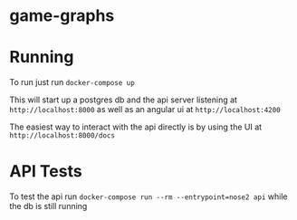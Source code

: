 # game-graphs

# Running
To run just run `docker-compose up`

This will start up a postgres db and the api server listening at `http://localhost:8000` as well as an angular ui at `http://localhost:4200`

The easiest way to interact with the api directly is by using the UI at `http://localhost:8000/docs`


# API Tests
To test the api run `docker-compose run --rm --entrypoint=nose2 api` while the db is still running